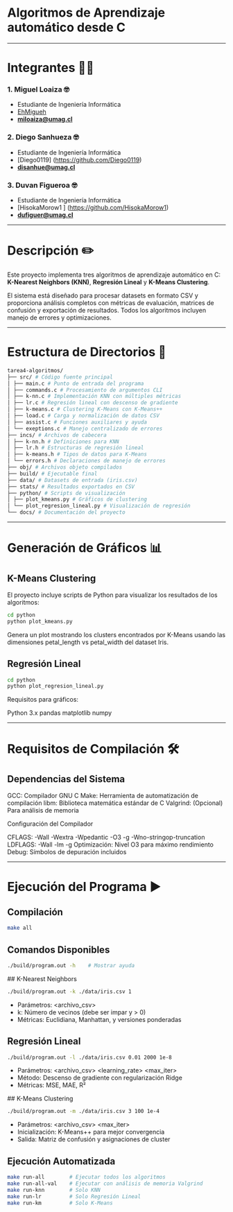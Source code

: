 # Algoritmos de Aprendizaje automático desde C

---

# Integrantes 👨‍💻

### 1. Miguel Loaiza 🤓
- Estudiante de Ingeniería Informática
- [EhMigueh](https://github.com/EhMigueh)
- **miloaiza@umag.cl**

### 2. Diego Sanhueza 🤓
- Estudiante de Ingeniería Informática
- [Diego0119] (https://github.com/Diego0119)
- **disanhue@umag.cl**

### 3. Duvan Figueroa 🤓
- Estudiante de Ingeniería Informática
- [HisokaMorow1 ] (https://github.com/HisokaMorow1)
- **dufiguer@umag.cl**

---

# Descripción ✏️

Este proyecto implementa tres algoritmos de aprendizaje automático en C: **K-Nearest Neighbors (KNN)**, **Regresión Lineal** y **K-Means Clustering**.   
  
El sistema está diseñado para procesar datasets en formato CSV y proporciona análisis completos con métricas de evaluación, matrices de confusión y exportación de resultados. Todos los algoritmos incluyen manejo de errores y optimizaciones. 

---

# Estructura de Directorios 📁

```bash
tarea4-algoritmos/
├── src/ # Código fuente principal
│ ├── main.c # Punto de entrada del programa
│ ├── commands.c # Procesamiento de argumentos CLI
│ ├── k-nn.c # Implementación KNN con múltiples métricas
│ ├── lr.c # Regresión lineal con descenso de gradiente
│ ├── k-means.c # Clustering K-Means con K-Means++
│ ├── load.c # Carga y normalización de datos CSV
│ ├── assist.c # Funciones auxiliares y ayuda
│ └── exeptions.c # Manejo centralizado de errores
├── incs/ # Archivos de cabecera
│ ├── k-nn.h # Definiciones para KNN
│ ├── lr.h # Estructuras de regresión lineal
│ ├── k-means.h # Tipos de datos para K-Means
│ └── errors.h # Declaraciones de manejo de errores
├── obj/ # Archivos objeto compilados
├── build/ # Ejecutable final
├── data/ # Datasets de entrada (iris.csv)
├── stats/ # Resultados exportados en CSV
├── python/ # Scripts de visualización
│ ├── plot_kmeans.py # Gráficos de clustering
│ └── plot_regresion_lineal.py # Visualización de regresión
└── docs/ # Documentación del proyecto
```
---

# Generación de Gráficos 📊

## K-Means Clustering 

El proyecto incluye scripts de Python para visualizar los resultados de los algoritmos:  

```bash 
cd python  
python plot_kmeans.py  
```

Genera un plot mostrando los clusters encontrados por K-Means usando las dimensiones petal_length vs petal_width del dataset Iris.

## Regresión Lineal

```bash 
cd python  
python plot_regresion_lineal.py
```


Requisitos para gráficos:

Python 3.x
pandas
matplotlib
numpy

---

# Requisitos de Compilación 🛠️

## Dependencias del Sistema

GCC: Compilador GNU C
Make: Herramienta de automatización de compilación
libm: Biblioteca matemática estándar de C
Valgrind: (Opcional) Para análisis de memoria

Configuración del Compilador

CFLAGS: -Wall -Wextra -Wpedantic -O3 -g -Wno-stringop-truncation
LDFLAGS: -Wall -lm -g
Optimización: Nivel O3 para máximo rendimiento
Debug: Símbolos de depuración incluidos

---

# Ejecución del Programa ▶️

## Compilación

```bash
make all
```

## Comandos Disponibles

```bash
./build/program.out -h    # Mostrar ayuda  
```

## K-Nearest Neighbors

```bash
./build/program.out -k ./data/iris.csv 1
```

- Parámetros: <archivo_csv> <k>
- k: Número de vecinos (debe ser impar y > 0)
- Métricas: Euclidiana, Manhattan, y versiones ponderadas

## Regresión Lineal

```bash
./build/program.out -l ./data/iris.csv 0.01 2000 1e-8
```

- Parámetros: <archivo_csv> <learning_rate> <max_iter> <tolerancia>
- Método: Descenso de gradiente con regularización Ridge
- Métricas: MSE, MAE, R²


## K-Means Clustering

```bash
./build/program.out -m ./data/iris.csv 3 100 1e-4
```

- Parámetros: <archivo_csv> <k> <max_iter> <tolerancia>
- Inicialización: K-Means++ para mejor convergencia
- Salida: Matriz de confusión y asignaciones de cluster

## Ejecución Automatizada 

```bash
make run-all        # Ejecutar todos los algoritmos  
make run-all-val    # Ejecutar con análisis de memoria Valgrind  
make run-knn        # Solo KNN  
make run-lr         # Solo Regresión Lineal    
make run-km         # Solo K-Means
```